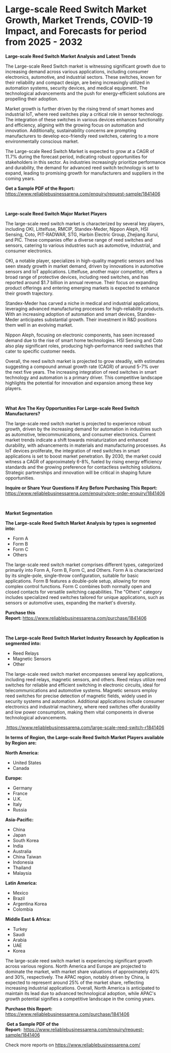 <p><h1>Large-scale Reed Switch Market Growth, Market Trends, COVID-19 Impact, and Forecasts for period from 2025 - 2032</h1></p><p><strong>Large-scale Reed Switch Market Analysis and Latest Trends</strong></p>
<p><p>The Large-scale Reed Switch market is witnessing significant growth due to increasing demand across various applications, including consumer electronics, automotive, and industrial sectors. These switches, known for their reliability and compact design, are being increasingly utilized in automation systems, security devices, and medical equipment. The technological advancements and the push for energy-efficient solutions are propelling their adoption.</p><p>Market growth is further driven by the rising trend of smart homes and industrial IoT, where reed switches play a critical role in sensor technology. The integration of these switches in various devices enhances functionality and efficiency, aligning with the growing focus on automation and innovation. Additionally, sustainability concerns are prompting manufacturers to develop eco-friendly reed switches, catering to a more environmentally conscious market.</p><p>The Large-scale Reed Switch Market is expected to grow at a CAGR of 11.7% during the forecast period, indicating robust opportunities for stakeholders in this sector. As industries increasingly prioritize performance and durability, the demand for advanced reed switch technology is set to expand, leading to promising growth for manufacturers and suppliers in the coming years.</p></p>
<p><strong>Get a Sample PDF of the Report:&nbsp;</strong> <a href="https://www.reliablebusinessarena.com/enquiry/request-sample/1841406?utm_campaign=1891&utm_medium=2&utm_source=Github&utm_content=ia&utm_term=13022025&utm_id=large-scale-reed-switch">https://www.reliablebusinessarena.com/enquiry/request-sample/1841406</a></p>
<p>&nbsp;</p>
<p><strong>Large-scale Reed Switch Major Market Players</strong></p>
<p><p>The large-scale reed switch market is characterized by several key players, including OKI, Littelfuse, RMCIP, Standex-Meder, Nippon Aleph, HSI Sensing, Coto, PIT-RADWAR, STG, Harbin Electric Group, Zhejiang Xurui, and PIC. These companies offer a diverse range of reed switches and sensors, catering to various industries such as automotive, industrial, and consumer electronics.</p><p>OKI, a notable player, specializes in high-quality magnetic sensors and has seen steady growth in market demand, driven by innovations in automotive sensors and IoT applications. Littelfuse, another major competitor, offers a broad range of protective devices, including reed switches, and has reported around $1.7 billion in annual revenue. Their focus on expanding product offerings and entering emerging markets is expected to enhance their growth trajectory.</p><p>Standex-Meder has carved a niche in medical and industrial applications, leveraging advanced manufacturing processes for high-reliability products. With an increasing adoption of automation and smart devices, Standex-Meder anticipates substantial growth. Their investment in R&D positions them well in an evolving market.</p><p>Nippon Aleph, focusing on electronic components, has seen increased demand due to the rise of smart home technologies. HSI Sensing and Coto also play significant roles, producing high-performance reed switches that cater to specific customer needs.</p><p>Overall, the reed switch market is projected to grow steadily, with estimates suggesting a compound annual growth rate (CAGR) of around 5-7% over the next five years. The increasing integration of reed switches in smart technology and automation is a primary driver. This competitive landscape highlights the potential for innovation and expansion among these key players.</p></p>
<p>&nbsp;</p>
<p><strong>What Are The Key Opportunities For Large-scale Reed Switch Manufacturers?</strong></p>
<p><p>The large-scale reed switch market is projected to experience robust growth, driven by the increasing demand for automation in industries such as automotive, telecommunications, and consumer electronics. Current market trends indicate a shift towards miniaturization and enhanced durability, with advancements in materials and manufacturing processes. As IoT devices proliferate, the integration of reed switches in smart applications is set to boost market penetration. By 2030, the market could witness a CAGR of approximately 6-8%, fueled by rising energy efficiency standards and the growing preference for contactless switching solutions. Strategic partnerships and innovation will be critical in shaping future opportunities.</p></p>
<p><strong>Inquire or Share Your Questions If Any Before Purchasing This Report:</strong> <a href="https://www.reliablebusinessarena.com/enquiry/pre-order-enquiry/1841406?utm_campaign=1891&utm_medium=2&utm_source=Github&utm_content=ia&utm_term=13022025&utm_id=large-scale-reed-switch">https://www.reliablebusinessarena.com/enquiry/pre-order-enquiry/1841406</a></p>
<p>&nbsp;</p>
<p><strong>Market Segmentation</strong></p>
<p><strong>The Large-scale Reed Switch Market Analysis by types is segmented into:</strong></p>
<p><ul><li>Form A</li><li>Form B</li><li>Form C</li><li>Others</li></ul></p>
<p><p>The large-scale reed switch market comprises different types, categorized primarily into Form A, Form B, Form C, and Others. Form A is characterized by its single-pole, single-throw configuration, suitable for basic applications. Form B features a double-pole setup, allowing for more complex control functions. Form C combines both normally open and closed contacts for versatile switching capabilities. The "Others" category includes specialized reed switches tailored for unique applications, such as sensors or automotive uses, expanding the market's diversity.</p></p>
<p><strong>Purchase this Report:&nbsp;</strong><a href="https://www.reliablebusinessarena.com/purchase/1841406?utm_campaign=1891&utm_medium=2&utm_source=Github&utm_content=ia&utm_term=13022025&utm_id=large-scale-reed-switch">https://www.reliablebusinessarena.com/purchase/1841406</a></p>
<p>&nbsp;</p>
<p><strong>The Large-scale Reed Switch Market Industry Research by Application is segmented into:</strong></p>
<p><ul><li>Reed Relays</li><li>Magnetic Sensors</li><li>Other</li></ul></p>
<p><p>The large-scale reed switch market encompasses several key applications, including reed relays, magnetic sensors, and others. Reed relays utilize reed switches for reliable and efficient switching in electronic circuits, ideal for telecommunications and automotive systems. Magnetic sensors employ reed switches for precise detection of magnetic fields, widely used in security systems and automation. Additional applications include consumer electronics and industrial machinery, where reed switches offer durability and low power consumption, making them vital components in diverse technological advancements.</p></p>
<p><a href="https://www.reliablebusinessarena.com/large-scale-reed-switch-r1841406?utm_campaign=1891&utm_medium=2&utm_source=Github&utm_content=ia&utm_term=13022025&utm_id=large-scale-reed-switch">&nbsp;https://www.reliablebusinessarena.com/large-scale-reed-switch-r1841406</a></p>
<p><strong>In terms of Region, the Large-scale Reed Switch Market Players available by Region are:</strong></p>
<p>
    <p> <strong> North America: </strong>
        <ul>
            <li>United States</li>
            <li>Canada</li>
        </ul>
        </p> 
    <p> <strong> Europe: </strong>
        <ul>
            <li>Germany</li>
            <li>France</li>
            <li>U.K.</li>
            <li>Italy</li>
            <li>Russia</li>
        </ul>
        </p> 
    <p> <strong> Asia-Pacific: </strong>
        <ul>
            <li>China</li>
            <li>Japan</li>
            <li>South Korea</li>
            <li>India</li>
            <li>Australia</li>
            <li>China Taiwan</li>
            <li>Indonesia</li>
            <li>Thailand</li>
            <li>Malaysia</li>
        </ul>
        </p> 
    <p> <strong> Latin America: </strong>
        <ul>
            <li>Mexico</li>
            <li>Brazil</li>
            <li>Argentina Korea</li>
            <li>Colombia</li>
        </ul>
        </p> 
    <p> <strong> Middle East & Africa: </strong>
        <ul>
            <li>Turkey</li>
            <li>Saudi</li>
            <li>Arabia</li>
            <li>UAE</li>
            <li>Korea</li>
        </ul>
    </p>
    </p>
<p><p>The large-scale reed switch market is experiencing significant growth across various regions. North America and Europe are projected to dominate the market, with market share valuations of approximately 40% and 30%, respectively. The APAC region, notably driven by China, is expected to represent around 25% of the market share, reflecting increasing industrial applications. Overall, North America is anticipated to maintain its lead due to advanced technological adoption, while APAC's growth potential signifies a competitive landscape in the coming years.</p></p>
<p><strong>Purchase this Report: </strong><a href="https://www.reliablebusinessarena.com/purchase/1841406?utm_campaign=1891&utm_medium=2&utm_source=Github&utm_content=ia&utm_term=13022025&utm_id=large-scale-reed-switch">https://www.reliablebusinessarena.com/purchase/1841406</a></p>
<p>&nbsp;<strong>Get a Sample PDF of the Report:&nbsp;&nbsp;</strong><a href="https://www.reliablebusinessarena.com/enquiry/request-sample/1841406?utm_campaign=1891&utm_medium=2&utm_source=Github&utm_content=ia&utm_term=13022025&utm_id=large-scale-reed-switch">https://www.reliablebusinessarena.com/enquiry/request-sample/1841406</a></p>
<p><strong></strong></p>
<p>Check more reports on <a href="https://www.reliablebusinessarena.com/?utm_campaign=1891&utm_medium=2&utm_source=Github&utm_content=ia&utm_term=13022025&utm_id=large-scale-reed-switch">https://www.reliablebusinessarena.com/</a></p>